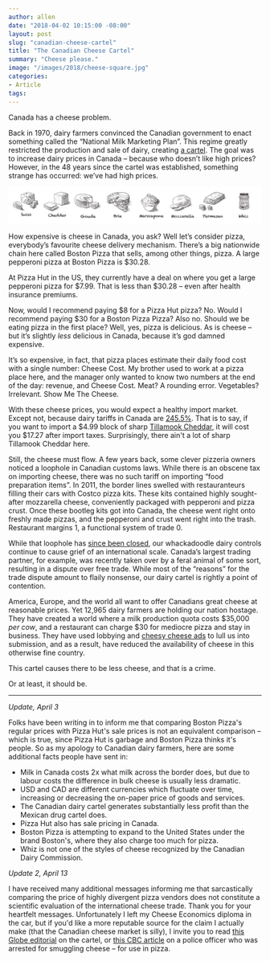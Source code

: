 ```yaml
---
author: allen
date: "2018-04-02 10:15:00 -08:00"
layout: post
slug: "canadian-cheese-cartel"
title: "The Canadian Cheese Cartel"
summary: "Cheese please."
image: "/images/2018/cheese-square.jpg"
categories:
- Article
tags:
---
```


Canada has a cheese problem.

Back in 1970, dairy farmers convinced the Canadian government to enact something called the “National Milk Marketing Plan”. This regime greatly restricted the production and sale of dairy, creating [a cartel](http://nationalpost.com/opinion/national-post-editorial-board-its-time-to-end-the-milk-cartel). The goal was to increase dairy prices in Canada &ndash; because who doesn’t like high prices? However, in the 48 years since the cartel was established, something strange has occurred: we’ve had high prices.

<img src="/images/2018/cheeses.jpg">

How expensive is cheese in Canada, you ask? Well let’s consider pizza, everybody’s favourite cheese delivery mechanism. There’s a big nationwide chain here called Boston Pizza that sells, among other things, pizza. A large pepperoni pizza at Boston Pizza is $30.28.

At Pizza Hut in the US, they currently have a deal on where you get a large pepperoni pizza for $7.99. That is less than $30.28 &ndash; even after health insurance premiums.

Now, would I recommend paying $8 for a Pizza Hut pizza? No. Would I recommend paying $30 for a Boston Pizza Pizza? Also no. Should we be eating pizza in the first place? Well, yes, pizza is delicious. As is cheese &ndash; but it’s slightly *less* delicious in Canada, because it’s god damned expensive.

It’s so expensive, in fact, that pizza places estimate their daily food cost with a single number: Cheese Cost. My brother used to work at a pizza place here, and the manager only wanted to know two numbers at the end of the day: revenue, and Cheese Cost. Meat? A rounding error. Vegetables? Irrelevant. Show Me The Cheese.

With these cheese prices, you would expect a healthy import market. Except not, because dairy tariffs in Canada are [245.5%](http://www.international.gc.ca/controls-controles/prod/agri/dairy-laitiers/notices-avis/890.aspx?lang=eng). That is to say, if you want to import a $4.99 block of sharp [Tillamook Cheddar](https://www.tillamook.com/products/cheese.html), it will cost you $17.27 after import taxes. Surprisingly, there ain't a lot of sharp Tillamook Cheddar here.

Still, the cheese must flow. A few years back, some clever pizzeria owners noticed a loophole in Canadian customs laws. While there is an obscene tax on importing cheese, there was no such tariff on importing “food preparation items”. In 2011, the border lines swelled with restauranteurs filling their cars with Costco pizza kits. These kits contained highly sought-after mozzarella cheese, conveniently packaged with pepperoni and pizza crust. Once these bootleg kits got into Canada, the cheese went right onto freshly made pizzas, and the pepperoni and crust went right into the trash. Restaurant margins 1, a functional system of trade 0.

While that loophole has [since been closed](http://www.betterfarming.com/online-news/feds-close-pizza-cheese-import-loophole-54153), our whackadoodle dairy controls continue to cause grief of an international scale. Canada’s largest trading partner, for example, was recently taken over by a feral animal of some sort, resulting in a dispute over free trade. While most of the “reasons” for the trade dispute amount to flaily nonsense, our dairy cartel is rightly a point of contention.

America, Europe, and the world all want to offer Canadians great cheese at reasonable prices. Yet 12,965 dairy farmers are holding our nation hostage.  They have created a world where a milk production quota costs $35,000 *per cow*, and a restaurant can charge $30 for mediocre pizza and stay in business. They have used lobbying and [cheesy cheese ads](https://www.youtube.com/watch?v=MvH7Fn2fjOg) to lull us into submission, and as a result, have reduced the availability of cheese in this otherwise fine country. 

This cartel causes there to be less cheese, and that is a crime.

Or at least, it should be.

----

*Update, April 3*

Folks have been writing in to inform me that comparing Boston Pizza's regular prices with Pizza Hut's sale prices is not an equivalent comparison &ndash; which is true, since Pizza Hut is garbage and Boston Pizza thinks it's people. So as my apology to Canadian dairy farmers, here are some additional facts people have sent in:

- Milk in Canada costs 2x what milk across the border does, but due to labour costs the difference in bulk cheese is usually less dramatic.
- USD and CAD are different currencies which fluctuate over time, increasing or decreasing the on-paper price of goods and services.
- The Canadian dairy cartel generates substantially less profit than the Mexican drug cartel does.
- Pizza Hut also has sale pricing in Canada.
- Boston Pizza is attempting to expand to the United States under the brand Boston's, where they also charge too much for pizza.
- Whiz is not one of the styles of cheese recognized by the Canadian Dairy Commission.

*Update 2, April 13*

I have received many additional messages informing me that sarcastically comparing the price of highly divergent pizza vendors does not constitute a scientific evaluation of the international cheese trade. Thank you for your heartfelt messages. Unfortunately I left my Cheese Economics diploma in the car, but if you'd like a more reputable source for the claim I actually make (that the Canadian cheese market is silly), I invite you to read [this Globe editorial](https://www.theglobeandmail.com/opinion/editorials/globe-editorial-dear-donald-trump-please-milk-canadas-sacred-dairy-cow/article34785387/) on the cartel, or [this CBC article](http://www.cbc.ca/news/canada/hamilton/niagara-cheese-smuggling-cop-resigns-1.4209945) on a police officer who was arrested for smuggling cheese – for use in pizza.